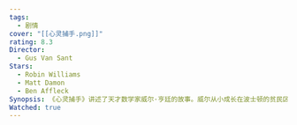 ```yaml
---
tags:
  - 剧情
cover: "[[心灵捕手.png]]"
rating: 8.3
Director:
  - Gus Van Sant
Stars:
  - Robin Williams
  - Matt Damon
  - Ben Affleck
Synopsis: 《心灵捕手》讲述了天才数学家威尔·亨廷的故事。威尔从小成长在波士顿的贫民区，虽然他拥有惊人的数学才华，但却因家庭暴力和过去的创伤，变得自卑、孤僻，对生活感到迷茫。威尔在大学课堂上展示了他的数学天赋，却因反叛性格和与社会的隔阂而多次惹上麻烦。在一次犯罪事件后，威尔被迫接受心理治疗，遇到了心理学家肖恩·马奎尔。肖恩不以传统方式对待威尔，而是通过耐心的倾听与理解，逐渐帮助他面对过去的创伤，找到内心的力量。威尔在肖恩的帮助下，不仅发现了自己的潜力，也重新审视了自己的生活和选择。《心灵捕手》通过威尔与肖恩的关系，展现了成长、治愈与自我认知的力量。影片强调了人际关系、理解与接纳在个人成长中的重要性，告诉我们每个人都可以摆脱困境，找到属于自己的方向。
Watched: true
---
```

